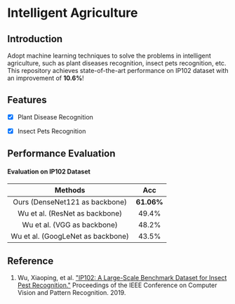 # Intelligent Agriculture
## Introduction
Adopt machine learning techniques to solve the problems in intelligent agriculture, such as plant diseases recognition, insect pets recognition, etc. This repository achieves state-of-the-art performance on IP102 dataset with an improvement of **10.6%**!


## Features
- [x] Plant Disease Recognition
- [X] Insect Pets Recognition


## Performance Evaluation
#### Evaluation on IP102 Dataset
| Methods | Acc |
| :---: | :---: |
| Ours (DenseNet121 as backbone) | **61.06%** |
| Wu et al. (ResNet as backbone) | 49.4% |
| Wu et al. (VGG as backbone)  | 48.2% |
| Wu et al. (GoogLeNet as backbone) | 43.5% |


## Reference
1. Wu, Xiaoping, et al. ["IP102: A Large-Scale Benchmark Dataset for Insect Pest Recognition."](http://openaccess.thecvf.com/content_CVPR_2019/papers/Wu_IP102_A_Large-Scale_Benchmark_Dataset_for_Insect_Pest_Recognition_CVPR_2019_paper.pdf) Proceedings of the IEEE Conference on Computer Vision and Pattern Recognition. 2019.
